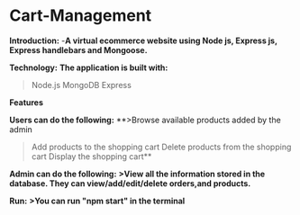 # Cart-Management
**Introduction:**
-**A virtual ecommerce website using Node js, Express js, Express handlebars and Mongoose.**
 
**Technology:**
    **The application is built with:**
>Node.js
>MongoDB 
>Express 
 
**Features**

**Users can do the following:**
**>Browse available products added by the admin
>Add products to the shopping cart
>Delete products from the shopping cart
>Display the shopping cart**

**Admin can do the following:**
**>View all the information stored in the database. They can view/add/edit/delete orders,and products.**

**Run:**
**>You can run "npm start" in the terminal**

